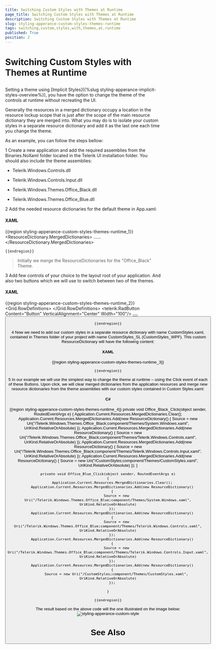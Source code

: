 ```yaml
---
title: Switching Custom Styles with Themes at Runtime
page_title: Switching Custom Styles with Themes at Runtime
description: Switching Custom Styles with Themes at Runtime
slug: styling-apperance-custom-styles-themes-runtime
tags: switching,custom,styles,with,themes,at,runtime
published: True
position: 2
---
```


# Switching Custom Styles with Themes at Runtime



## 

Setting a theme using  [Implicit Styles]({%slug styling-apperance-implicit-styles-overview%}), you have the option to change the theme of the controls at runtime without recreating the UI. 

Generally the resources in a merged dictionary occupy a location in the resource lockup scope that is just after the scope of the main resource dictionary they are merged into. What you may do is to isolate your custom styles in a separate resource dictionary and add it as the last one each time you change the theme.
        

As an example, you can follow the steps bellow:
        

1 Create a new application and add the required assemblies from the Binaries.NoXaml folder located in the Telerik UI installation folder. You should also include the theme assemblies:
        

* Telerik.Windows.Controls.dll
            

* Telerik.Windows.Controls.Input.dll
            

* Telerik.Windows.Themes.Office_Black.dll
            

* Telerik.Windows.Themes.Office_Blue.dll
            

2 Add the needed resource dictionaries for the default theme in App.xaml:

#### __XAML__

{{region styling-apperance-custom-styles-themes-runtime_1}}
	<ResourceDictionary>
		<ResourceDictionary.MergedDictionaries>
		 <ResourceDictionary Source="/Telerik.Windows.Themes.Office_Black;component/Themes/System.Windows.xaml"/>
		 <ResourceDictionary Source="/Telerik.Windows.Themes.Office_Black;component/Themes/Telerik.Windows.Controls.xaml"/>
	 	 <ResourceDictionary Source="/Telerik.Windows.Themes.Office_Black;component/Themes/Telerik.Windows.Controls.Input.xaml"/>
	                ......
	</ResourceDictionary.MergedDictionaries>
	</ResourceDictionary>
	
	{{endregion}}



>Initially we merge the ResourceDictionaries for the "Office_Black" Theme.

3 Add few controls of your choice to the layout root of your application. And also two buttons which we will use to switch between two of the themes. 

#### __XAML__

{{region styling-apperance-custom-styles-themes-runtime_2}}
	<Grid x:Name="LayoutRoot" Background="White">
    <Grid.RowDefinitions>
        <RowDefinition Height="*"/>
        <RowDefinition Height="auto"/>
    </Grid.RowDefinitions>
        <telerik:RadButton Content="Button" VerticalAlignment="Center" Width="100"/>
        <StackPanel Grid.Row="1" Orientation="Horizontal">
            <Button x:Name="Office_Black" Margin="5" Content="Office_Black" Click="Office_Black_Click"/>
            <Button x:Name="Office_Blue" Margin="5" Content="Office_Blue" Click="Office_Blue_Click"/>
		</StackPanel>
	</Grid>
	
	{{endregion}}



4 Now we need to add our custom styles in a separate resource dictionary with name CustomStyles.xaml, contained in Themes folder of your project with name CustomStyles_SL (CustomStyles_WPF). This custom ResourceDictionary will have the following content:

#### __XAML__

{{region styling-apperance-custom-styles-themes-runtime_3}}
	<ResourceDictionary xmlns="http://schemas.microsoft.com/winfx/2006/xaml/presentation"
	                    xmlns:telerik="http://schemas.telerik.com/2008/xaml/presentation"
	                    xmlns:x="http://schemas.microsoft.com/winfx/2006/xaml">
	    <Style TargetType="telerik:RadButton" BasedOn="{StaticResource RadButtonStyle}">
	        <Setter Property="Background" Value="Red"/>
	    </Style>
	</ResourceDictionary>
	
	{{endregion}}



5 In our example we will use the simplest way to change the theme at runtime – using the Click event of each of these Buttons. Upon click, we will clear merged dictionaries from the application resources and merge new resource dictionaries from the theme assemblies with our custom styles contained in Custom Styles.xaml:

#### __C#__

{{region styling-apperance-custom-styles-themes-runtime_4}}
	private void Office_Black_Click(object sender, RoutedEventArgs e)
	{
	    Application.Current.Resources.MergedDictionaries.Clear();
	    Application.Current.Resources.MergedDictionaries.Add(new ResourceDictionary()
	    {
	        Source = new Uri("/Telerik.Windows.Themes.Office_Black;component/Themes/System.Windows.xaml", UriKind.RelativeOrAbsolute)
	    });
	    Application.Current.Resources.MergedDictionaries.Add(new ResourceDictionary()
	    {
	        Source = new Uri("/Telerik.Windows.Themes.Office_Black;component/Themes/Telerik.Windows.Controls.xaml", UriKind.RelativeOrAbsolute)
	    });
	    Application.Current.Resources.MergedDictionaries.Add(new ResourceDictionary()
	    {
	        Source = new Uri("/Telerik.Windows.Themes.Office_Black;component/Themes/Telerik.Windows.Controls.Input.xaml", UriKind.RelativeOrAbsolute)
	    });
	    Application.Current.Resources.MergedDictionaries.Add(new ResourceDictionary()
	    {
	        Source = new Uri("/CustomStyles;component/Themes/CustomStyles.xaml", UriKind.RelativeOrAbsolute)
	    });
	}
	
	private void Office_Blue_Click(object sender, RoutedEventArgs e)
	{
	    Application.Current.Resources.MergedDictionaries.Clear();
	    Application.Current.Resources.MergedDictionaries.Add(new ResourceDictionary()
	    {
	        Source = new Uri("/Telerik.Windows.Themes.Office_Blue;component/Themes/System.Windows.xaml", UriKind.RelativeOrAbsolute)
	    });
	    Application.Current.Resources.MergedDictionaries.Add(new ResourceDictionary()
	    {
	        Source = new Uri("/Telerik.Windows.Themes.Office_Blue;component/Themes/Telerik.Windows.Controls.xaml", UriKind.RelativeOrAbsolute)
	    });
	    Application.Current.Resources.MergedDictionaries.Add(new ResourceDictionary()
	    {
	        Source = new Uri("/Telerik.Windows.Themes.Office_Blue;component/Themes/Telerik.Windows.Controls.Input.xaml", UriKind.RelativeOrAbsolute)
	    });
	    Application.Current.Resources.MergedDictionaries.Add(new ResourceDictionary()
	    {
	        Source = new Uri("/CustomStyles;component/Themes/CustomStyles.xaml", UriKind.RelativeOrAbsolute)
	    });
	
	}
	
	{{endregion}}



The result based on the above code will the one illustrated on the image below:
![styling-apperance-custom-style](images/styling-apperance-custom-style.png)

# See Also
